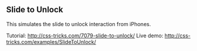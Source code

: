 ## Slide to Unlock

This simulates the slide to unlock interaction from iPhones.

Tutorial: http://css-tricks.com/7079-slide-to-unlock/
Live demo: http://css-tricks.com/examples/SlideToUnlock/